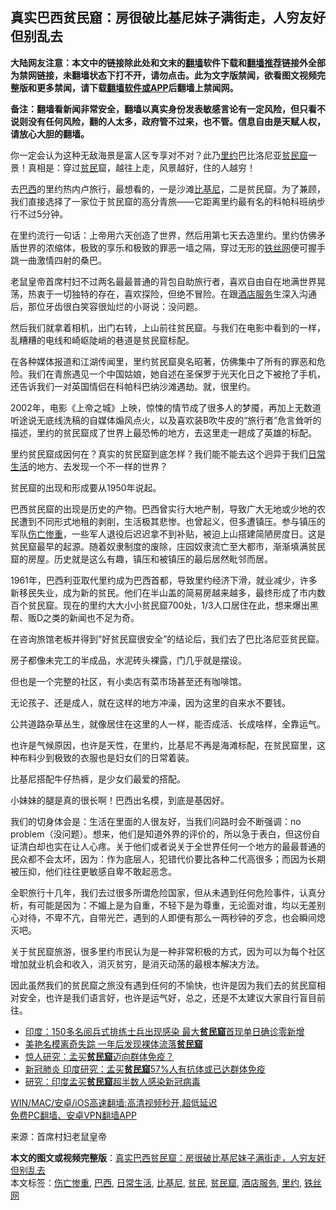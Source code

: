  <h2>真实巴西贫民窟：房很破比基尼妹子满街走，人穷友好但别乱去</h2> <p class="notice"><b>大陆网友注意：本文中的链接除此处和文末的<a href="https://github.com/bannedbook/fanqiang" >翻墙</a>软件下载和<a href="https://github.com/killgcd/justmysocks/blob/master/README.md">翻墙推荐</a>链接外全部为禁网链接，未翻墙状态下打不开，请勿点击。此为文字版禁闻，欲看图文视频完整版和更多禁闻，请下载<a href="https://github.com/bannedbook/fanqiang">翻墙软件或APP</a>后翻墙上禁闻网。</p><p>备注：翻墙看新闻非常安全，翻墙以真实身份发表敏感言论有一定风险，但只看不说则没有任何风险，翻的人太多，政府管不过来，也不管。信息自由是天赋人权，请放心大胆的翻墙。</b></p>  <div class="entry"> <p id="conimg">你一定会认为这种无敌海景是富人区专享对不对？此乃<a href="https://www.bannedbook.org/bnews/tag/%e9%87%8c%e7%ba%a6/" class="st_tag internal_tag" rel="tag" title="标签 里约 下的日志">里约</a>巴比洛尼亚<a href="https://www.bannedbook.org/bnews/tag/%E8%B4%AB%E6%B0%91%E7%AA%9F/" class="st_tag internal_tag" rel="tag" title="标签 贫民窟 下的日志">贫民窟</a>一景！真相是：穿过<a href="https://www.bannedbook.org/bnews/tag/%E8%B4%AB%E6%B0%91/" class="st_tag internal_tag" rel="tag" title="标签 贫民 下的日志">贫民</a>窟，越往上走，风景越好，住的人越穷！</p> <p>去<a href="https://www.bannedbook.org/bnews/tag/%e5%b7%b4%e8%a5%bf/" class="st_tag internal_tag" rel="tag" title="标签 巴西 下的日志">巴西</a>的里约热内卢旅行，最想看的，一是沙滩<a href="https://www.bannedbook.org/bnews/tag/%E6%AF%94%E5%9F%BA%E5%B0%BC/" class="st_tag internal_tag" rel="tag" title="标签 比基尼 下的日志">比基尼</a>，二是贫民窟。为了兼顾，我们直接选择了一家位于贫民窟的高分青旅——它距离里约最有名的科帕科班纳步行不过5分钟。</p> <p>在里约流行一句话：上帝用六天创造了世界，然后用第七天去造里约。里约仿佛矛盾世界的浓缩体，极致的享乐和极致的罪恶一墙之隔，穿过无形的<a href="https://www.bannedbook.org/bnews/tag/%E9%93%81%E4%B8%9D%E7%BD%91/" class="st_tag internal_tag" rel="tag" title="标签 铁丝网 下的日志">铁丝网</a>便可握手跳一曲激情四射的桑巴。</p> <p>老鼠皇帝首席村妇不过两名最最普通的背包自助旅行者，喜欢自由自在地满世界晃荡，热衷于一切独特的存在，喜欢探险，但绝不冒险。在跟<a href="https://www.bannedbook.org/bnews/tag/%E9%85%92%E5%BA%97%E6%9C%8D%E5%8A%A1/" class="st_tag internal_tag" rel="tag" title="标签 酒店服务 下的日志">酒店服务</a>生深入沟通后，那位牙齿很白笑容很灿烂的小哥说：没问题。</p> <p>然后我们就拿着相机，出门右转，上山前往贫民窟。与我们在电影中看到的一样，乱糟糟的电线和崎岖陡峭的巷道是贫民窟标配。</p> <p>在各种媒体报道和江湖传闻里，里约贫民窟臭名昭著，仿佛集中了所有的罪恶和危险。我们在青旅遇见一个中国姑娘，她自述在圣保罗于光天化日之下被抢了手机，还告诉我们一对英国情侣在科帕科巴纳沙滩遇劫。就，很里约。</p>  <p>2002年，电影《上帝之城》上映，惊悚的情节成了很多人的梦魇，再加上无数道听途说无底线洗稿的自媒体煽风点火，以及喜欢装B吹牛皮的“旅行者”危言耸听的描述，里约的贫民窟成了世界上最恐怖的地方，去这里走一趟成了英雄的标配。</p> <p>里约贫民窟成因何在？真实的贫民窟到底怎样？我们能不能去这个迥异于我们<a href="https://www.bannedbook.org/bnews/tag/%e6%97%a5%e5%b8%b8%e7%94%9f%e6%b4%bb/" class="st_tag internal_tag" rel="tag" title="标签 日常生活 下的日志">日常生活</a>的地方、去发现一个不一样的世界？</p> <p>贫民窟的出现和形成要从1950年说起。</p> <p>巴西贫民窟的出现是历史的产物。巴西曾实行大地产制，导致广大无地或少地的农民遭到不同形式地租的剥削，生活极其悲惨。也曾起义，但多遭镇压。参与镇压的军队<a href="https://www.bannedbook.org/bnews/tag/%E4%BC%A4%E4%BA%A1%E6%83%A8%E9%87%8D/" class="st_tag internal_tag" rel="tag" title="标签 伤亡惨重 下的日志">伤亡惨重</a>，一些军人退役后迟迟拿不到补贴，被迫上山搭建简陋房度日。这是贫民窟最早的起源。随着奴隶制度的废除，庄园奴隶流亡至大都市，渐渐填满贫民窟的房屋。历史就是这么有趣，镇压和被镇压的最后居然毗邻而居。</p> <p>1961年，巴西利亚取代里约成为巴西首都，导致里约经济下滑，就业减少，许多新移民失业，成为新的贫民。他们在半山盖的简易房越来越多，最终形成了市内数百个贫民窟。现在的里约大大小小贫民窟700处，1/3人口居住在此，想来爆出黑帮、贩D之类的新闻也不足为奇。</p> <p>在咨询旅馆老板并得到&#8221;好贫民窟很安全&#8221;的结论后，我们去了巴比洛尼亚贫民窟。</p>  <p>房子都像未完工的半成品，水泥砖头裸露，门几乎就是摆设。</p> <p>但也是一个完整的社区，有小卖店有菜市场甚至还有咖啡馆。</p> <p>无论孩子、还是成人，就在这样的地方冲澡，因为这里的自来水不要钱。</p> <p>公共道路杂草丛生，就像居住在这里的人一样，能否成活、长成啥样，全靠运气。</p> <p>也许是气候原因，也许是天性，在里约，比基尼不再是海滩标配，在贫民窟里，这种布料少到极致的衣服也是妇女们的日常着装。</p> <p>比基尼搭配牛仔热裤，是少女们最爱的搭配。</p>  <p>小妹妹的腿是真的很长啊！巴西出名模，到底是基因好。</p> <p>我们的切身体会是：生活在里面的人很友好，当我们问路时会不断强调：no problem（没问题）。想来，他们是知道外界的评价的，所以急于表白，但这份自证清白却也实在让人心疼。关于他们或者说关于全世界任何一个地方的最最普通的民众都不会太坏，因为：作为底层人，犯错代价要比各种二代高很多；而因为长期被压抑，他们往往更敏感自卑不敢起恶念。</p> <p>全职旅行十几年，我们去过很多所谓危险国家，但从未遇到任何危险事件，认真分析，有可能是因为：不媚上是为自重，不轻下是为尊重，无论面对谁，均以无差别心对待，不卑不亢，自带光芒，遇到的人即便有那么一两秒钟的歹念，也会瞬间熄灭吧。</p> <p>关于贫民窟旅游，很多里约市民认为是一种非常积极的方式，因为可以为每个社区增加就业机会和收入，消灭贫穷，是消灭动荡的最根本解决方法。</p> <p>因此虽然我们的贫民窟之旅没有遇到任何的不愉快，也许是因为我们去的贫民窟相对安全，也许是我们语言好，也许是运气好，总之，还是不太建议大家自行盲目前往。</p> <ul class='op-related-articles' title='相关阅读'> <li><a href='https://www.bannedbook.org/bnews/baitai/20201227/1455860.html' target='_blank'>印度：150多名阅兵式排练士兵出现感染 最大<b>贫民窟</b>首现单日确诊零新增</a></li> <li><a href='https://www.bannedbook.org/bnews/lifebaike/20201012/1412469.html' target='_blank'>美艳名模离奇失踪 一年后发现裸体流落<b>贫民窟</b></a></li> <li><a href='https://www.bannedbook.org/bnews/worldnews/20200801/1372965.html' target='_blank'>惊人研究：孟买<b>贫民窟</b>迈向群体免疫？</a></li> <li><a href='https://www.bannedbook.org/bnews/baitai/20200731/1372725.html' target='_blank'>新冠肺炎 印度研究：孟买<b>贫民窟</b>57%人有抗体或已达群体免疫</a></li> <li><a href='https://www.bannedbook.org/bnews/baitai/20200729/1368622.html' target='_blank'>研究：印度孟买<b>贫民窟</b>超半数人感染新冠病毒</a></li> </ul> <p class="texttj"> <a href="https://github.com/bannedbook/fanqiang/wiki/V2ray%E6%9C%BA%E5%9C%BA" target="_blank">WIN/MAC/安卓/iOS高速翻墙:高清视频秒开,超低延迟</a><br/> <a href="https://github.com/bannedbook/fanqiang/wiki/%E7%A6%81%E9%97%BB%E7%BD%91%E5%AE%89%E5%8D%93%E7%BF%BB%E5%A2%99%E6%96%B0%E9%97%BBAPP" target="_blank">免费PC翻墙、安卓VPN翻墙APP</a></p><p> 来源：首席村妇老鼠皇帝 </p> <a name='sharetosocial'></a>       <div><b>本文的图文或视频完整版</b>：<a href='https://www.bannedbook.org/bnews/funmedia/20210131/1478334.html'>真实巴西贫民窟：房很破比基尼妹子满街走，人穷友好但别乱去</a></div>  </div><!--END ENTRY--> <div class="postfooter"> <div>本文标签：<a href="https://www.bannedbook.org/bnews/tag/%E4%BC%A4%E4%BA%A1%E6%83%A8%E9%87%8D/" rel="tag">伤亡惨重</a>, <a href="https://www.bannedbook.org/bnews/tag/%e5%b7%b4%e8%a5%bf/" rel="tag">巴西</a>, <a href="https://www.bannedbook.org/bnews/tag/%e6%97%a5%e5%b8%b8%e7%94%9f%e6%b4%bb/" rel="tag">日常生活</a>, <a href="https://www.bannedbook.org/bnews/tag/%E6%AF%94%E5%9F%BA%E5%B0%BC/" rel="tag">比基尼</a>, <a href="https://www.bannedbook.org/bnews/tag/%E8%B4%AB%E6%B0%91/" rel="tag">贫民</a>, <a href="https://www.bannedbook.org/bnews/tag/%E8%B4%AB%E6%B0%91%E7%AA%9F/" rel="tag">贫民窟</a>, <a href="https://www.bannedbook.org/bnews/tag/%E9%85%92%E5%BA%97%E6%9C%8D%E5%8A%A1/" rel="tag">酒店服务</a>, <a href="https://www.bannedbook.org/bnews/tag/%e9%87%8c%e7%ba%a6/" rel="tag">里约</a>, <a href="https://www.bannedbook.org/bnews/tag/%E9%93%81%E4%B8%9D%E7%BD%91/" rel="tag">铁丝网</a></div>  </div><!--END POSTFOOTER--> 
